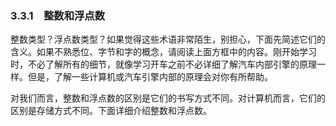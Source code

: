 ### 3.3.1　整数和浮点数

整数类型？浮点数类型？如果觉得这些术语非常陌生，别担心，下面先简述它们的含义。如果不熟悉位、字节和字的概念，请阅读上面方框中的内容。刚开始学习时，不必了解所有的细节，就像学习开车之前不必详细了解汽车内部引擎的原理一样。但是，了解一些计算机或汽车引擎内部的原理会对你有所帮助。

对我们而言，整数和浮点数的区别是它们的书写方式不同。对计算机而言，它们的区别是存储方式不同。下面详细介绍整数和浮点数。


